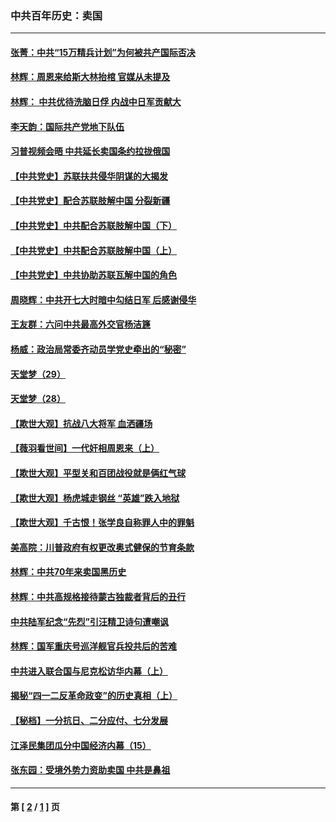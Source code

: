 ### 中共百年历史：卖国
---
#### [张菁：中共“15万精兵计划”为何被共产国际否决](../../pages/nf1176117/n13967677.md?04160430) 
#### [林辉：周恩来给斯大林抬棺 官媒从未提及](../../pages/nf1176117/n13961173.md?04160430) 
#### [林辉： 中共优待洗脑日俘 内战中日军贡献大](../../pages/nf1176117/n13624644.md?04160430) 
#### [李天韵：国际共产党地下队伍](../../pages/nf1176117/n13611808.md?04160430) 
#### [习普视频会晤 中共延长卖国条约拉拢俄国](../../pages/nf1176117/n13060971.md?04160430) 
#### [【中共党史】苏联扶共侵华阴谋的大揭发](../../pages/nf1176117/n13056050.md?04160430) 
#### [【中共党史】配合苏联肢解中国 分裂新疆](../../pages/nf1176117/n13040700.md?04160430) 
#### [【中共党史】中共配合苏联肢解中国（下）](../../pages/nf1176117/n13035660.md?04160430) 
#### [【中共党史】中共配合苏联肢解中国（上）](../../pages/nf1176117/n13030262.md?04160430) 
#### [【中共党史】中共协助苏联瓦解中国的角色](../../pages/nf1176117/n13018109.md?04160430) 
#### [周晓辉：中共开七大时暗中勾结日军 后感谢侵华](../../pages/nf1176117/n12921960.md?04160430) 
#### [王友群：六问中共最高外交官杨洁篪](../../pages/nf1176117/n12836495.md?04160430) 
#### [杨威：政治局常委齐动员学党史牵出的“秘密”](../../pages/nf1176117/n12764642.md?04160430) 
#### [天堂梦（29）](../../pages/nf1176117/n12408465.md?04160430) 
#### [天堂梦（28）](../../pages/nf1176117/n12408309.md?04160430) 
#### [【欺世大观】抗战八大将军 血洒疆场](../../pages/nf1176117/n12357044.md?04160430) 
#### [【薇羽看世间】一代奸相周恩来（上）](../../pages/nf1176117/n12401109.md?04160430) 
#### [【欺世大观】平型关和百团战役就是俩红气球](../../pages/nf1176117/n12359157.md?04160430) 
#### [【欺世大观】杨虎城走钢丝 “英雄”跌入地狱](../../pages/nf1176117/n12358840.md?04160430) 
#### [【欺世大观】千古恨！张学良自称罪人中的罪魁](../../pages/nf1176117/n12358629.md?04160430) 
#### [美高院：川普政府有权更改奥式健保的节育条款](../../pages/nf1176117/n12242171.md?04160430) 
#### [林辉：中共70年来卖国黑历史](../../pages/nf1176117/n11552181.md?04160430) 
#### [林辉：中共高规格接待蒙古独裁者背后的丑行](../../pages/nf1176117/n11225005.md?04160430) 
#### [中共陆军纪念“先烈”引汪精卫诗句遭嘲讽](../../pages/nf1176117/n11153345.md?04160430) 
#### [林辉：国军重庆号巡洋舰官兵投共后的苦难](../../pages/nf1176117/n10997801.md?04160430) 
#### [中共进入联合国与尼克松访华内幕（上）](../../pages/nf1176117/n10138788.md?04160430) 
#### [揭秘“四一二反革命政变”的历史真相（上）](../../pages/nf1176117/n9996650.md?04160430) 
#### [【秘档】一分抗日、二分应付、七分发展](../../pages/nf1176117/n9331484.md?04160430) 
#### [江泽民集团瓜分中国经济内幕（15）](../../pages/nf1176117/n9268584.md?04160430) 
#### [张东园：受境外势力资助卖国 中共是鼻祖](../../pages/nf1176117/n9272480.md?04160430) 

---
#### 第 [ [2](./2.md?04160430) / [1](./1.md?04160430) ] 页
